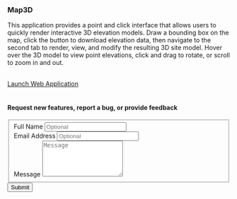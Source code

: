 ### Map3D
This application provides a point and click interface that allows users to quickly render interactive 3D elevation models. Draw a bounding box on the map, click the button to download elevation data, then navigate to the second tab to render, view, and modify the resulting 3D site model. Hover over the 3D model to view point elevations, click and drag to rotate, or scroll to zoom in and out.
<br><br>
<!--#### THIS APPLICATION HAS BEEN TEMPORARILY DISABLED FOR MAINTENANCE-->
[Launch Web Application](http://44.230.157.126:3838)
<br><br>
#### Request new features, report a bug, or provide feedback
<form id="fs-frm" name="simple-contact-form" accept-charset="utf-8" action="https://formspree.io/f/mzbknapj" method="post">
    <fieldset id="fs-frm-inputs">
      <label for="full-name">Full Name</label>
      <input type="text" name="name" id="full-name" placeholder="Optional">
        <br>
      <label for="email-address">Email Address</label>
      <input type="email" name="_replyto" id="email-address" placeholder="Optional">
        <br>
      <label for="message">Message</label>
      <textarea rows="5" name="message" id="message" placeholder="Message" required=""></textarea>
      <input type="hidden" name="_subject" id="email-subject" value="Contact Form Submission">
    </fieldset>
    <input type="submit" value="Submit">
  <script>
      $('.contact1-form').on('submit',function(e){
        //optional validation code here
  
        e.preventDefault();
      
        $.ajax({
            url: "https://script.google.com/macros/s/AKfycbxFKTaVyB0E-MraPA3ZAeNKpe1ikqq0MM2d1xFsreECdE1qjYJ84pXl5cbbXk0z6no/exec",
            method: "POST",
            dataType: "json",
            data: $(".contact1-form").serialize(),
            success: function(response) {
                
                if(response.result == "success") {
                    $('.contact1-form')[0].reset();
                    alert('Thank you for providing feedback.');
                    return true;
                }
                else {
                    alert("Something went wrong. Please try again.")
                }
            },
            error: function() {
                
                alert("Something went wrong. Please try again.")
            }
        })
    });
  </script>
  </form>

